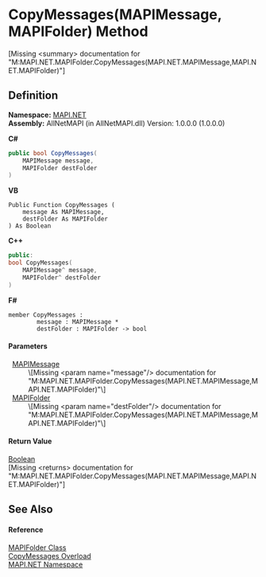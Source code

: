 # CopyMessages(MAPIMessage, MAPIFolder) Method


\[Missing &lt;summary&gt; documentation for "M:MAPI.NET.MAPIFolder.CopyMessages(MAPI.NET.MAPIMessage,MAPI.NET.MAPIFolder)"\]



## Definition
**Namespace:** <a href="5bef4637-66f8-16d4-e5f4-4d0da57a1538.md">MAPI.NET</a>  
**Assembly:** AllNetMAPI (in AllNetMAPI.dll) Version: 1.0.0.0 (1.0.0.0)

**C#**
``` C#
public bool CopyMessages(
	MAPIMessage message,
	MAPIFolder destFolder
)
```
**VB**
``` VB
Public Function CopyMessages ( 
	message As MAPIMessage,
	destFolder As MAPIFolder
) As Boolean
```
**C++**
``` C++
public:
bool CopyMessages(
	MAPIMessage^ message, 
	MAPIFolder^ destFolder
)
```
**F#**
``` F#
member CopyMessages : 
        message : MAPIMessage * 
        destFolder : MAPIFolder -> bool 
```



#### Parameters
<dl><dt>  <a href="29b8d96c-1ec2-828d-35a5-fae12d8802c8.md">MAPIMessage</a></dt><dd>\[Missing &lt;param name="message"/&gt; documentation for "M:MAPI.NET.MAPIFolder.CopyMessages(MAPI.NET.MAPIMessage,MAPI.NET.MAPIFolder)"\]</dd><dt>  <a href="f0f65788-8462-2019-0156-d17cd0205fa2.md">MAPIFolder</a></dt><dd>\[Missing &lt;param name="destFolder"/&gt; documentation for "M:MAPI.NET.MAPIFolder.CopyMessages(MAPI.NET.MAPIMessage,MAPI.NET.MAPIFolder)"\]</dd></dl>

#### Return Value
<a href="https://learn.microsoft.com/dotnet/api/system.boolean" target="_blank" rel="noopener noreferrer">Boolean</a>  
\[Missing &lt;returns&gt; documentation for "M:MAPI.NET.MAPIFolder.CopyMessages(MAPI.NET.MAPIMessage,MAPI.NET.MAPIFolder)"\]

## See Also


#### Reference
<a href="f0f65788-8462-2019-0156-d17cd0205fa2.md">MAPIFolder Class</a>  
<a href="700546db-1e2d-6534-f2a7-c9295728be34.md">CopyMessages Overload</a>  
<a href="5bef4637-66f8-16d4-e5f4-4d0da57a1538.md">MAPI.NET Namespace</a>  
